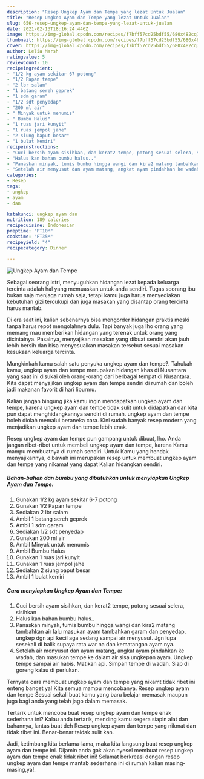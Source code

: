 ```yaml
---
description: "Resep Ungkep Ayam dan Tempe yang lezat Untuk Jualan"
title: "Resep Ungkep Ayam dan Tempe yang lezat Untuk Jualan"
slug: 656-resep-ungkep-ayam-dan-tempe-yang-lezat-untuk-jualan
date: 2021-02-13T18:16:24.446Z
image: https://img-global.cpcdn.com/recipes/f7bff57cd25bdf55/680x482cq70/ungkep-ayam-dan-tempe-foto-resep-utama.jpg
thumbnail: https://img-global.cpcdn.com/recipes/f7bff57cd25bdf55/680x482cq70/ungkep-ayam-dan-tempe-foto-resep-utama.jpg
cover: https://img-global.cpcdn.com/recipes/f7bff57cd25bdf55/680x482cq70/ungkep-ayam-dan-tempe-foto-resep-utama.jpg
author: Lelia Marsh
ratingvalue: 5
reviewcount: 10
recipeingredient:
- "1/2 kg ayam sekitar 67 potong"
- "1/2 Papan tempe"
- "2 lbr salam"
- "1 batang sereh geprek"
- "1 sdm garam"
- "1/2 sdt penyedap"
- "200 ml air"
- " Minyak untuk menumis"
- " Bumbu Halus"
- "1 ruas jari kunyit"
- "1 ruas jempol jahe"
- "2 siung baput besar"
- "1 bulat kemiri"
recipeinstructions:
- "Cuci bersih ayam sisihkan, dan kerat2 tempe, potong sesuai selera, sisihkan"
- "Halus kan bahan bumbu halus.."
- "Panaskan minyak, tumis bumbu hingga wangi dan kira2 matang tambahkan air lalu masukan ayam tambahkan garam dan penyedap, ungkep dgn api kecil aga sedang sampai air menyusut. Jgn lupa sesekali di balik supaya rata war na dan kematangan ayam nya."
- "Setelah air menyusut dan ayam matang, angkat ayam pindahkan ke wadah, dan masukan tempe ke dalam air sisa ungkepan ayam. Ungkep tempe sampai air habis. Matikan api. Simpan tempe di wadah. Siap di goreng kalau di perlukan."
categories:
- Resep
tags:
- ungkep
- ayam
- dan

katakunci: ungkep ayam dan 
nutrition: 189 calories
recipecuisine: Indonesian
preptime: "PT10M"
cooktime: "PT35M"
recipeyield: "4"
recipecategory: Dinner

---
```



![Ungkep Ayam dan Tempe](https://img-global.cpcdn.com/recipes/f7bff57cd25bdf55/680x482cq70/ungkep-ayam-dan-tempe-foto-resep-utama.jpg)

Sebagai seorang istri, menyuguhkan hidangan lezat kepada keluarga tercinta adalah hal yang memuaskan untuk anda sendiri. Tugas seorang ibu bukan saja menjaga rumah saja, tetapi kamu juga harus menyediakan kebutuhan gizi tercukupi dan juga masakan yang disantap orang tercinta harus mantab.

Di era  saat ini, kalian sebenarnya bisa mengorder hidangan praktis meski tanpa harus repot mengolahnya dulu. Tapi banyak juga lho orang yang memang mau memberikan hidangan yang terenak untuk orang yang dicintainya. Pasalnya, menyajikan masakan yang dibuat sendiri akan jauh lebih bersih dan bisa menyesuaikan masakan tersebut sesuai masakan kesukaan keluarga tercinta. 



Mungkinkah kamu salah satu penyuka ungkep ayam dan tempe?. Tahukah kamu, ungkep ayam dan tempe merupakan hidangan khas di Nusantara yang saat ini disukai oleh orang-orang dari berbagai tempat di Nusantara. Kita dapat menyajikan ungkep ayam dan tempe sendiri di rumah dan boleh jadi makanan favorit di hari liburmu.

Kalian jangan bingung jika kamu ingin mendapatkan ungkep ayam dan tempe, karena ungkep ayam dan tempe tidak sulit untuk didapatkan dan kita pun dapat menghidangkannya sendiri di rumah. ungkep ayam dan tempe boleh diolah memalui beraneka cara. Kini sudah banyak resep modern yang menjadikan ungkep ayam dan tempe lebih enak.

Resep ungkep ayam dan tempe pun gampang untuk dibuat, lho. Anda jangan ribet-ribet untuk membeli ungkep ayam dan tempe, karena Kamu mampu membuatnya di rumah sendiri. Untuk Kamu yang hendak menyajikannya, dibawah ini merupakan resep untuk membuat ungkep ayam dan tempe yang nikamat yang dapat Kalian hidangkan sendiri.

<!--inarticleads1-->

##### Bahan-bahan dan bumbu yang dibutuhkan untuk menyiapkan Ungkep Ayam dan Tempe:

1. Gunakan 1/2 kg ayam sekitar 6-7 potong
1. Gunakan 1/2 Papan tempe
1. Sediakan 2 lbr salam
1. Ambil 1 batang sereh geprek
1. Ambil 1 sdm garam
1. Sediakan 1/2 sdt penyedap
1. Gunakan 200 ml air
1. Ambil  Minyak untuk menumis
1. Ambil  Bumbu Halus
1. Gunakan 1 ruas jari kunyit
1. Gunakan 1 ruas jempol jahe
1. Sediakan 2 siung baput besar
1. Ambil 1 bulat kemiri




<!--inarticleads2-->

##### Cara menyiapkan Ungkep Ayam dan Tempe:

1. Cuci bersih ayam sisihkan, dan kerat2 tempe, potong sesuai selera, sisihkan
1. Halus kan bahan bumbu halus..
1. Panaskan minyak, tumis bumbu hingga wangi dan kira2 matang tambahkan air lalu masukan ayam tambahkan garam dan penyedap, ungkep dgn api kecil aga sedang sampai air menyusut. Jgn lupa sesekali di balik supaya rata war na dan kematangan ayam nya.
1. Setelah air menyusut dan ayam matang, angkat ayam pindahkan ke wadah, dan masukan tempe ke dalam air sisa ungkepan ayam. Ungkep tempe sampai air habis. Matikan api. Simpan tempe di wadah. Siap di goreng kalau di perlukan.




Ternyata cara membuat ungkep ayam dan tempe yang nikamt tidak ribet ini enteng banget ya! Kita semua mampu mencobanya. Resep ungkep ayam dan tempe Sesuai sekali buat kamu yang baru belajar memasak maupun juga bagi anda yang telah jago dalam memasak.

Tertarik untuk mencoba buat resep ungkep ayam dan tempe enak sederhana ini? Kalau anda tertarik, mending kamu segera siapin alat dan bahannya, lantas buat deh Resep ungkep ayam dan tempe yang nikmat dan tidak ribet ini. Benar-benar taidak sulit kan. 

Jadi, ketimbang kita berlama-lama, maka kita langsung buat resep ungkep ayam dan tempe ini. Dijamin anda gak akan nyesel membuat resep ungkep ayam dan tempe enak tidak ribet ini! Selamat berkreasi dengan resep ungkep ayam dan tempe mantab sederhana ini di rumah kalian masing-masing,ya!.

